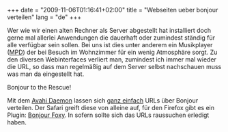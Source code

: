 +++
date = "2009-11-06T01:16:41+02:00"
title = "Webseiten ueber bonjour verteilen"
lang = "de"
+++

Wer wie wir einen alten Rechner als Server abgestellt hat installiert doch gerne mal allerlei Anwendungen die dauerhaft oder zumindest ständig für alle verfügbar sein sollen. Bei uns ist dies unter anderem ein Musikplayer ([MPD](http://mpd.wikia.com/)) der bei Besuch im Wohnzimmer für ein wenig Atmosphäre sorgt. Zu den diversen Webinterfaces verliert man, zumindest ich immer mal wieder die URL, so dass man regelmäßig auf dem Server selbst nachschauen muss was man da eingestellt hat.

Bonjour to the Rescue!

Mit dem [Avahi Daemon](http://avahi.org/) lassen sich [ganz einfach](http://burtonini.com/blog/computers/avahi-epiphany-2006-02-11-17-50) URLs über Bonjour verteilen. Der Safari greift diese von alleine auf, für den Firefox gibt es ein Plugin: [Bonjour Foxy](http://www.bonjourfoxy.net/). In sofern sollte sich das URLs raussuchen erledigt haben.
